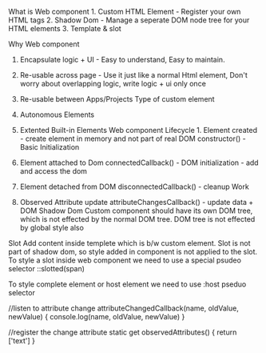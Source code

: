 What is Web component 1. Custom HTML Element - Register your own HTML tags 2. Shadow Dom - Manage a seperate DOM node tree for your HTML elements 3. Template & slot

Why Web component

1. Encapsulate logic + UI - Easy to understand, Easy to maintain.
2. Re-usable across page -  Use it just like a normal Html element, Don't worry about overlapping logic, write logic + ui only once
3. Re-usable between Apps/Projects
Type of custom element

1. Autonomous Elements
2. Extented Built-in Elements 
Web component Lifecycle 1. Element created - create element in memory and not part of real DOM constructor() - Basic Initialization

2. Element attached to Dom
     connectedCallback() - DOM initialization - add and access the dom

3. Element detached from DOM 
    disconnectedCallback() - cleanup Work

4. Observed Attribute update
    attributeChangesCallback() - update data + DOM 
Shadow Dom Custom component should have its own DOM tree, which is not effected by the normal DOM tree. DOM tree is not effected by global style also

Slot Add content inside templete which is b/w custom element. Slot is not part of shadow dom, so style added in component is not applied to the slot. To style a slot inside web component we need to use a special psudeo selector ::slotted(span)

To style complete element or host element we need to use :host pseduo selector

//listen to attribute change attributeChangedCallback(name, oldValue, newValue) { console.log(name, oldValue, newValue) }

//register the change attribute static get observedAttributes() { return ['text'] }
